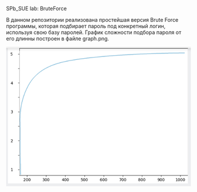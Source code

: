 SPb_SUE lab: BruteForce

В данном репозитории реализована простейшая версия Brute Force программы, которая подбирает пароль под конкретный логин, используя свою базу паролей. График сложности подбора пароля от его длинны построен в файле graph.png.

![Graph](https://github.com/SlasHTheGuardian/SPbSUE_labs-Simple_BruteForce/blob/master/Graph.png)

